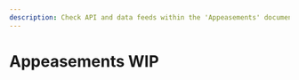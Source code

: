 ```yaml
---
description: Check API and data feeds within the 'Appeasements' documentation.
---
```


# Appeasements WIP


